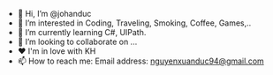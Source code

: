 - 👋 Hi, I’m @johanduc
- 👀 I’m interested in Coding, Traveling, Smoking, Coffee, Games,..
- 🌱 I’m currently learning C#, UIPath.
- 💞️ I’m looking to collaborate on ...
- ❤️ I'm in love with KH
- 📫 How to reach me: Email address: nguyenxuanduc94@gmail.com

<!---
johanduc/johanduc is a ✨ special ✨ repository because its `README.md` (this file) appears on your GitHub profile.
You can click the Preview link to take a look at your changes.
--->
